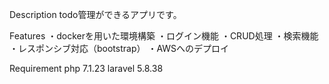Description
todo管理ができるアプリです。

Features
・dockerを用いた環境構築
・ログイン機能
・CRUD処理
・検索機能
・レスポンシブ対応（bootstrap）
・AWSへのデプロイ

Requirement
php 7.1.23
laravel 5.8.38
